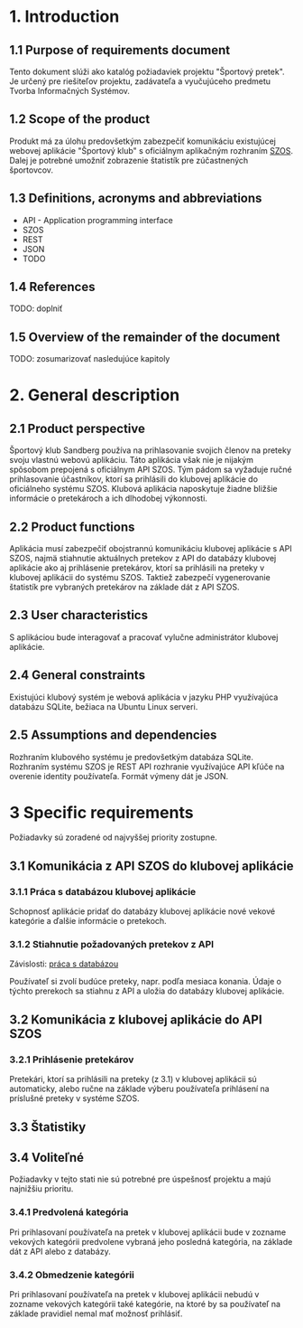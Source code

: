 # 1. Introduction

## 1.1 Purpose of requirements document
Tento dokument slúži ako katalóg požiadaviek projektu "Športový pretek". Je určený pre riešiteľov projektu, zadávateľa a vyučujúceho predmetu Tvorba Informačných Systémov.
## 1.2 Scope of the product
Produkt má za úlohu predovšetkým zabezpečiť komunikáciu existujúcej webovej aplikácie "Športový klub" s oficiálnym aplikačným rozhraním [SZOS](https://is.orienteering.sk/). Dalej je potrebné umožniť zobrazenie štatistík pre zúčastnených športovcov.
## 1.3 Definitions, acronyms and abbreviations
- API - Application programming interface
- SZOS
- REST
- JSON
- TODO
## 1.4 References
TODO: doplniť
## 1.5 Overview of the remainder of the document
TODO: zosumarizovať nasledujúce kapitoly

# 2. General description
## 2.1 Product perspective
Športový klub Sandberg používa na prihlasovanie svojich členov na preteky svoju vlastnú webovú aplikáciu. Táto aplikácia však nie je nijakým spôsobom prepojená s oficiálnym API SZOS. Tým pádom sa vyžaduje ručné prihlasovanie účastníkov, ktorí sa prihlásili do klubovej aplikácie do oficiálneho systému SZOS. Klubová aplikácia naposkytuje žiadne bližšie informácie o pretekároch a ich dlhodobej výkonnosti.
## 2.2 Product functions
Aplikácia musí zabezpečiť obojstrannú komunikáciu klubovej aplikácie s API SZOS, najmä stiahnutie aktuálnych pretekov z API do databázy klubovej aplikácie ako aj prihlásenie pretekárov, ktorí sa prihlásili na preteky v klubovej aplikácii do systému SZOS.
Taktiež zabezpečí vygenerovanie štatistík pre vybraných pretekárov na základe dát z API SZOS.  
## 2.3 User characteristics
S aplikáciou bude interagovať a pracovať vylučne administrátor klubovej aplikácie.
## 2.4 General constraints
Existujúci klubový systém je webová aplikácia v jazyku PHP využívajúca databázu SQLite, bežiaca na Ubuntu Linux serveri.
## 2.5 Assumptions and dependencies
Rozhraním klubového systému je predovšetkým databáza SQLite. Rozhraním systému SZOS je REST API rozhranie využívajúce API kľúče na overenie identity používateľa. Formát výmeny dát je JSON.

# 3 Specific requirements
Požiadavky sú zoradené od najvyššej priority zostupne.
## 3.1 Komunikácia z API SZOS do klubovej aplikácie
### 3.1.1 Práca s databázou klubovej aplikácie
Schopnosť aplikácie pridať do databázy klubovej aplikácie nové vekové kategórie a ďalšie informácie o pretekoch. 
### 3.1.2 Stiahnutie požadovaných pretekov z API
Závislosti: [práca s databázou](#praca-s-databazou-klubovej-aplikacie)

Používateľ si zvolí budúce preteky, napr. podľa mesiaca konania. Údaje o týchto prerekoch sa stiahnu z API a uložia do databázy klubovej aplikácie.

## 3.2 Komunikácia z klubovej aplikácie do API SZOS
### 3.2.1 Prihlásenie pretekárov
Pretekári, ktorí sa prihlásili na preteky (z 3.1) v klubovej aplikácii sú automaticky, alebo ručne na základe výberu používateľa prihlásení na príslušné preteky v systéme SZOS.

## 3.3 Štatistiky

## 3.4 Voliteľné
Požiadavky v tejto stati nie sú potrebné pre úspešnosť projektu a majú najnižšiu prioritu.
### 3.4.1 Predvolená kategória
Pri prihlasovaní používateľa na pretek v klubovej aplikácii bude v zozname vekových kategórii predvolene vybraná jeho posledná kategória, na základe dát z API alebo z databázy.
### 3.4.2 Obmedzenie kategórii
Pri prihlasovaní používateľa na pretek v klubovej aplikácii nebudú v zozname vekových kategórii také kategórie, na ktoré by sa používateľ na základe pravidiel nemal mať možnosť prihlásiť.

